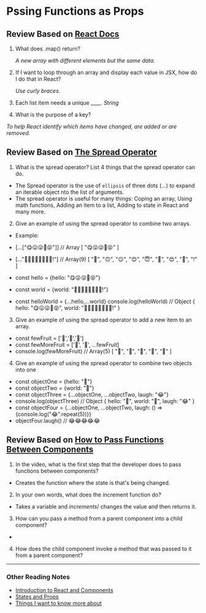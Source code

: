 # Pssing Functions as Props

## Review Based on [React Docs](https://reactjs.org/docs/lists-and-keys.html)

1. What does .map() return?

   *A new array with different elements but the same data.*
2. If I want to loop through an array and display each value in JSX, how do I do that in React?

   *Use curly braces.*
3. Each list item needs a unique ____.
   *String*
4. What is the purpose of a key?

  *To help React identify which items have changed, are added or are removed.*

## Review Based on [The Spread Operator](https://medium.com/coding-at-dawn/how-to-use-the-spread-operator-in-javascript-b9e4a8b06fab)

1. What is the spread operator?
List 4 things that the spread operator can do.

- The Spread operator is the use of `ellipsis` of three dots (...) to expand an iterable object nto the list of arguments.
- The spread operator is useful for many things: Coping an array, Using math functions, Adding an item to a list, Adding to state in React and many more.

2. Give an example of using the spread operator to combine two arrays.

- Example:

- [...["😋😛😜🤪😝"]] // Array [ "😋😛😜🤪😝" ]

- [..."🙂🙃😉😊😇🥰😍🤩!"] // Array(9) [ "🙂", "🙃", "😉", "😊", "😇", "🥰", "😍", "🤩", "!" ]

- const hello = {hello: "😋😛😜🤪😝"}
- const world = {world: "🙂🙃😉😊😇🥰😍🤩!"}

- const helloWorld = {...hello,...world}
console.log(helloWorld) // Object { hello: "😋😛😜🤪😝", world: "🙂🙃😉😊😇🥰😍🤩!" }

3. Give an example of using the spread operator to add a new item to an array.

- const fewFruit = ['🍏','🍊','🍌']
- const fewMoreFruit = ['🍉', '🍍', ...fewFruit]
- console.log(fewMoreFruit) //  Array(5) [ "🍉", "🍍", "🍏", "🍊", "🍌" ]

4. Give an example of using the spread operator to combine two objects into one

- const objectOne = {hello: "🤪"}
- const objectTwo = {world: "🐻"}
- const objectThree = {...objectOne, ...objectTwo, laugh: "😂"}
- console.log(objectThree) // Object { hello: "🤪", world: "🐻", laugh: "😂" }
- const objectFour = {...objectOne, ...objectTwo, laugh: () => {console.log("😂".repeat(5))}}
- objectFour.laugh() // 😂😂😂😂😂

## Review Based on [How to Pass Functions Between Components](https://www.youtube.com/watch?v=c05OL7XbwXU)

1. In the video, what is the first step that the developer does to pass functions between components?

- Creates the function where the state is that's being changed.

2. In your own words, what does the increment function do?

- Takes a variable and *increments*/ changes the value and then returns it.

3. How can you pass a method from a parent component into a child component?
-
4. How does the child component invoke a method that was passed to it from a parent component?

***

### Other Reading Notes

- [Introduction to React and Components](class-1.md)
- [States and Props](class-2.md)
- [Things I want to know more about](questions.md)
